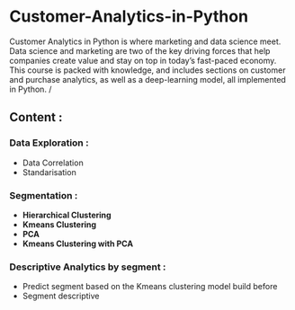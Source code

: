 # Customer-Analytics-in-Python
Customer Analytics in Python is where marketing and data science meet. Data science and marketing are two of the key driving forces that help companies create value and stay on top in today’s fast-paced economy. This course is packed with knowledge, and includes sections on customer and purchase analytics, as well as a deep-learning model, all implemented in Python. /

## Content :

### Data Exploration :
- Data Correlation
- Standarisation

### Segmentation :
- **Hierarchical Clustering**
- **Kmeans Clustering**
- **PCA**
- **Kmeans Clustering with PCA**

### Descriptive Analytics by segment :
- Predict segment based on the Kmeans clustering model build before
- Segment descriptive

